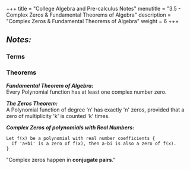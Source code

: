 +++
title = "College Algebra and Pre-calculus Notes"
menutitle = "3.5 - Complex Zeros & Fundamental Theorems of Algebra"
description = "Complex Zeros & Fundamental Theorems of Algebra"
weight = 6
+++

## _Notes:_

### Terms



### Theorems

***Fundamental Theorem of Algebra:*** <br/> Every Polynomial function has at least one complex number zero.

***The Zeros Theorem:*** <br/> A Polynomial function of degree 'n' has exactly 'n' zeros, provided that a zero of multiplicity 'k' is counted 'k' times.

***Complex Zeros of polynomials with Real Numbers:***
```
Let f(x) be a polynomial with real number coefficients {
  If 'a+bi' is a zero of f(x), then a-bi is also a zero of f(x).
}
```

"Complex zeros happen in **conjugate pairs**."
